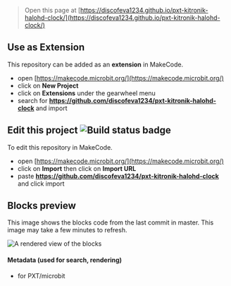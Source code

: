 
> Open this page at [https://discofeva1234.github.io/pxt-kitronik-halohd-clock/](https://discofeva1234.github.io/pxt-kitronik-halohd-clock/)

## Use as Extension

This repository can be added as an **extension** in MakeCode.

* open [https://makecode.microbit.org/](https://makecode.microbit.org/)
* click on **New Project**
* click on **Extensions** under the gearwheel menu
* search for **https://github.com/discofeva1234/pxt-kitronik-halohd-clock** and import

## Edit this project ![Build status badge](https://github.com/discofeva1234/pxt-kitronik-halohd-clock/workflows/MakeCode/badge.svg)

To edit this repository in MakeCode.

* open [https://makecode.microbit.org/](https://makecode.microbit.org/)
* click on **Import** then click on **Import URL**
* paste **https://github.com/discofeva1234/pxt-kitronik-halohd-clock** and click import

## Blocks preview

This image shows the blocks code from the last commit in master.
This image may take a few minutes to refresh.

![A rendered view of the blocks](https://github.com/discofeva1234/pxt-kitronik-halohd-clock/raw/master/.github/makecode/blocks.png)

#### Metadata (used for search, rendering)

* for PXT/microbit
<script src="https://makecode.com/gh-pages-embed.js"></script><script>makeCodeRender("{{ site.makecode.home_url }}", "{{ site.github.owner_name }}/{{ site.github.repository_name }}");</script>
